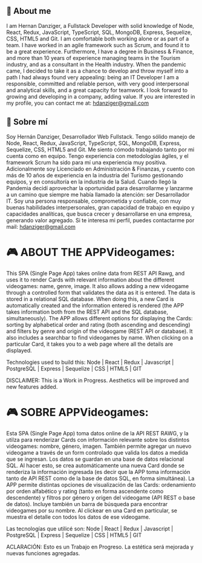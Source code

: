 ## 👋 About me
I am Hernan Danziger, a Fullstack Developer with solid knowledge of Node, React, Redux, JavaScript, TypeScript, SQL, MongoDB, Express, Sequelize, CSS, HTML5 and Git.
I am comfortable both working alone or as part of a team. I have worked in an agile framework such as Scrum, and found it to be a great experience.
Furthermore, I have a degree in Business & Finance, and more than 10 years of experience managing teams in the Tourism industry, and as a consultant in the Health industry.
When the pandemic came, I decided to take it as a chance to develop and throw myself into a path I had always found very appealing: being an IT Developer
I am a responsible, committed and reliable person, with very good interpersonal and analytical skills, and a great capacity for teamwork.
I look forward to growing and developing in a company, adding value.
If you are interested in my profile, you can contact me at: hdanziger@gmail.com

## 👋 Sobre mí
Soy Hernán Danziger, Desarrollador Web Fullstack. Tengo sólido manejo de Node, React, Redux, JavaScript, TypeScript, SQL, MongoDB, Express, Sequelize, CSS, HTML5 and Git.
Me siento cómodo trabajando tanto por mi cuenta como en equipo. Tengo experiencia con metodologías ágiles, y el framework Scrum ha sido para mí una experiencia muy positiva.
Adicionalmente soy Licenciado en Administración & Finanzas, y cuento con más de 10 años de experiencia en la industria del Turismo gestionando equipos, y en consultoría en la industria de la Salud.
Cuando llegó la Pandemia decidí aprovechar la oportunidad para desarrollarme y lanzarme a un camino que siempre me había llamado la atención: ser Desarrollador IT.
Soy una persona responsable, comprometida y confiable, con muy buenas habilidades interpersonales, gran capacidad de trabajo en equipo y capacidades analíticas, que busca crecer y desarrollarse en una empresa, generando valor agregado.
Si te interesa mi perfil, puedes contactarme por mail: hdanziger@gmail.com


# 🎮 ABOUT THE APPVideogames:
This SPA (Single Page App) takes online data from REST API Rawg, and uses it to render Cards with relevant information about the different videogames: name, genre, image.
It also allows adding a new videogame through a controlled form that validates the data as it is entered. The data is stored in a relational SQL database. When doing this, a new Card is automatically created and the information entered is rendered (the APP takes information both from the REST API and the SQL database, simultaneously).
The APP allows different options for displaying the Cards: sorting by alphabetical order and rating (both ascending and descending) and filters by genre and origin of the videogame (REST API or database). It also includes a searchbar to find videogames by name.
When clicking on a particular Card, it takes you to a web page where all the details are displayed.

Technologies used to build this:
Node | React | Redux | Javascript | PostgreSQL | Express | Sequelize | CSS | HTML5 | GIT

DISCLAIMER: This is a Work in Progress. Aesthetics will be improved and new features added.


# 🎮 SOBRE APPVideogames:
Esta SPA (Single Page App) toma datos online de la API REST RAWG, y la utilza para renderizar Cards con información relevante sobre los distintos videogames: nombre, género, imagen.
También permite agregar un nuevo videogame a través de un form controlado que valida los datos a medida que se ingresan. Los datos se guardan en una base de datos relacional SQL. Al hacer esto, se crea automáticamente una nueva Card donde se renderiza la información ingresada (es decir que la APP toma información tanto de API REST como de la base de datos SQL, en forma simultánea).
La APP permite distintas opciones de visualización de las Cards: ordenamiento por orden alfabético y rating (tanto en forma ascendente como descendente) y filtros por género y origen del videogame (API REST o base de datos). Incluye también un barra de búsqueda para encontrar videogames por su nombre.
Al clickear en una Card en particular, se muestra el detalle con todos los datos de ese videogame.

Las tecnologías que utilicé son:
Node | React | Redux | Javascript | PostgreSQL | Express | Sequelize | CSS | HTML5 | GIT

ACLARACIÓN: Esto es un Trabajo en Progreso. La estética será mejorada y nuevas funciones agregadas.
